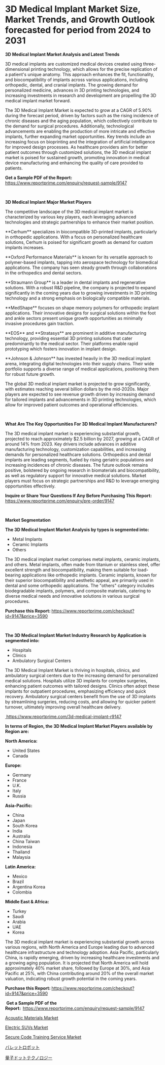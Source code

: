 <p><h1>3D Medical Implant Market Size, Market Trends, and Growth Outlook forecasted for period from 2024 to 2031</h1></p><p><strong>3D Medical Implant Market Analysis and Latest Trends</strong></p>
<p><p>3D medical implants are customized medical devices created using three-dimensional printing technology, which allows for the precise replication of a patient's unique anatomy. This approach enhances the fit, functionality, and biocompatibility of implants across various applications, including orthopedic, dental, and cranial implants. The growing demand for personalized medicine, advances in 3D printing technologies, and increasing investments in research and development are propelling the 3D medical implant market forward.</p><p>The 3D Medical Implant Market is expected to grow at a CAGR of 5.90% during the forecast period, driven by factors such as the rising incidence of chronic diseases and the aging population, which collectively contribute to the demand for surgical procedures. Additionally, technological advancements are enabling the production of more intricate and effective implants, further expanding market opportunities. Key trends include an increasing focus on bioprinting and the integration of artificial intelligence for improved design processes. As healthcare providers aim for better patient outcomes through customized solutions, the 3D medical implant market is poised for sustained growth, promoting innovation in medical device manufacturing and enhancing the quality of care provided to patients.</p></p>
<p><strong>Get a Sample PDF of the Report:&nbsp;</strong> <a href="https://www.reportprime.com/enquiry/request-sample/9147">https://www.reportprime.com/enquiry/request-sample/9147</a></p>
<p>&nbsp;</p>
<p><strong>3D Medical Implant Major Market Players</strong></p>
<p><p>The competitive landscape of the 3D medical implant market is characterized by various key players, each leveraging advanced technologies and strategic partnerships to enhance their market position. </p><p>**Cerhum** specializes in biocompatible 3D-printed implants, particularly in orthopedic applications. With a focus on personalized healthcare solutions, Cerhum is poised for significant growth as demand for custom implants increases. </p><p>**Oxford Performance Materials** is known for its versatile approach to polymer-based implants, tapping into aerospace technology for biomedical applications. The company has seen steady growth through collaborations in the orthopedics and dental sectors.</p><p>**Straumann Group** is a leader in dental implants and regenerative solutions. With a robust R&D pipeline, the company is projected to expand significantly in the coming years due to growing investments in 3D printing technology and a strong emphasis on biologically compatible materials.</p><p>**MedShape** focuses on shape memory polymers for orthopedic implant applications. Their innovative designs for surgical solutions within the foot and ankle sectors present unique growth opportunities as minimally invasive procedures gain traction.</p><p>**EOS** and **Stratasys** are prominent in additive manufacturing technology, providing essential 3D printing solutions that cater predominantly to the medical sector. Their platforms enable rapid prototyping which fosters innovation in implant design.</p><p>**Johnson & Johnson** has invested heavily in the 3D medical implant arena, integrating digital technologies into their supply chains. Their wide portfolio supports a diverse range of medical applications, positioning them for robust future growth.</p><p>The global 3D medical implant market is projected to grow significantly, with estimates reaching several billion dollars by the mid-2020s. Major players are expected to see revenue growth driven by increasing demand for tailored implants and advancements in 3D printing technologies, which allow for improved patient outcomes and operational efficiencies.</p></p>
<p>&nbsp;</p>
<p><strong>What Are The Key Opportunities For 3D Medical Implant Manufacturers?</strong></p>
<p><p>The 3D medical implant market is experiencing substantial growth, projected to reach approximately $2.5 billion by 2027, growing at a CAGR of around 14% from 2023. Key drivers include advances in additive manufacturing technology, customization capabilities, and increasing demands for personalized healthcare solutions. Orthopedics and dental implants are leading segments, fueled by rising geriatric populations and increasing incidences of chronic diseases. The future outlook remains positive, bolstered by ongoing research in biomaterials and biocompatibility, as well as regulatory support for innovative medical solutions. Market players must focus on strategic partnerships and R&D to leverage emerging opportunities effectively.</p></p>
<p><strong>Inquire or Share Your Questions If Any Before Purchasing This Report:</strong> <a href="https://www.reportprime.com/enquiry/pre-order/9147">https://www.reportprime.com/enquiry/pre-order/9147</a></p>
<p>&nbsp;</p>
<p><strong>Market Segmentation</strong></p>
<p><strong>The 3D Medical Implant Market Analysis by types is segmented into:</strong></p>
<p><ul><li>Metal Implants</li><li>Ceramic Implants</li><li>Others</li></ul></p>
<p><p>The 3D medical implant market comprises metal implants, ceramic implants, and others. Metal implants, often made from titanium or stainless steel, offer excellent strength and biocompatibility, making them suitable for load-bearing applications like orthopedic implants. Ceramic implants, known for their superior biocompatibility and aesthetic appeal, are primarily used in dental and some orthopedic applications. The "others" category includes biodegradable implants, polymers, and composite materials, catering to diverse medical needs and innovative solutions in various surgical procedures.</p></p>
<p><strong>Purchase this Report:&nbsp;</strong><a href="https://www.reportprime.com/checkout?id=9147&price=3590">https://www.reportprime.com/checkout?id=9147&price=3590</a></p>
<p>&nbsp;</p>
<p><strong>The 3D Medical Implant Market Industry Research by Application is segmented into:</strong></p>
<p><ul><li>Hospitals</li><li>Clinics</li><li>Ambulatory Surgical Centers</li></ul></p>
<p><p>The 3D Medical Implant Market is thriving in hospitals, clinics, and ambulatory surgical centers due to the increasing demand for personalized medical solutions. Hospitals utilize 3D implants for complex surgeries, enhancing patient outcomes with tailored designs. Clinics often adopt these implants for outpatient procedures, emphasizing efficiency and quick recovery. Ambulatory surgical centers benefit from the use of 3D implants by streamlining surgeries, reducing costs, and allowing for quicker patient turnover, ultimately improving overall healthcare delivery.</p></p>
<p><a href="https://www.reportprime.com/3d-medical-implant-r9147">&nbsp;https://www.reportprime.com/3d-medical-implant-r9147</a></p>
<p><strong>In terms of Region, the 3D Medical Implant Market Players available by Region are:</strong></p>
<p>
    <p> <strong> North America: </strong>
        <ul>
            <li>United States</li>
            <li>Canada</li>
        </ul>
        </p> 
    <p> <strong> Europe: </strong>
        <ul>
            <li>Germany</li>
            <li>France</li>
            <li>U.K.</li>
            <li>Italy</li>
            <li>Russia</li>
        </ul>
        </p> 
    <p> <strong> Asia-Pacific: </strong>
        <ul>
            <li>China</li>
            <li>Japan</li>
            <li>South Korea</li>
            <li>India</li>
            <li>Australia</li>
            <li>China Taiwan</li>
            <li>Indonesia</li>
            <li>Thailand</li>
            <li>Malaysia</li>
        </ul>
        </p> 
    <p> <strong> Latin America: </strong>
        <ul>
            <li>Mexico</li>
            <li>Brazil</li>
            <li>Argentina Korea</li>
            <li>Colombia</li>
        </ul>
        </p> 
    <p> <strong> Middle East & Africa: </strong>
        <ul>
            <li>Turkey</li>
            <li>Saudi</li>
            <li>Arabia</li>
            <li>UAE</li>
            <li>Korea</li>
        </ul>
    </p>
    </p>
<p><p>The 3D medical implant market is experiencing substantial growth across various regions, with North America and Europe leading due to advanced healthcare infrastructure and technology adoption. Asia Pacific, particularly China, is rapidly emerging, driven by increasing healthcare investments and a growing aging population. It is projected that North America will hold approximately 40% market share, followed by Europe at 30%, and Asia Pacific at 25%, with China contributing around 20% of the overall market valuation, indicating robust growth potential in the coming years.</p></p>
<p><strong>Purchase this Report: </strong><a href="https://www.reportprime.com/checkout?id=9147&price=3590">https://www.reportprime.com/checkout?id=9147&price=3590</a></p>
<p>&nbsp;<strong>Get a Sample PDF of the Report:&nbsp;&nbsp;</strong><a href="https://www.reportprime.com/enquiry/request-sample/9147">https://www.reportprime.com/enquiry/request-sample/9147</a></p>
<p><strong></strong></p>
<p><p><a href="https://www.linkedin.com/pulse/acoustic-materials-market-trends-focusing-insight-forecast-pwm0c?trackingId=GvbEICWyRJOSZeVSCxJ4oQ%3D%3D">Acoustic Materials Market</a></p><p><a href="https://www.linkedin.com/pulse/market-leaders-laggards-global-electric-suvs-trends-fy2zc?trackingId=FpjPYJVVSzy%2FhsLuk1Fcxw%3D%3D">Electric SUVs Market</a></p><p><a href="https://issuu.com/reportprime-2/docs/secure-code-training-service-market_12f7d7d4c949f8">Secure Code Training Service Market</a></p><p><a href="https://medium.com/@vvjajdat22/valet-robot-market-%E3%81%AF-%E3%82%B3%E3%82%B9%E3%83%88%E7%AE%A1%E7%90%86%E3%81%A8%E5%8A%B9%E7%8E%87%E5%90%91%E4%B8%8A%E3%82%92%E5%84%AA%E5%85%88%E3%81%97%E3%81%BE%E3%81%99-%E3%81%95%E3%82%89%E3%81%AB-%E5%A0%B1%E5%91%8A%E6%9B%B8%E3%81%AF%E5%B8%82%E5%A0%B4%E3%81%AE%E9%9C%80%E8%A6%81%E9%9D%A2%E3%81%A8%E4%BE%9B%E7%B5%A6%E9%9D%A2%E3%81%AE%E4%B8%A1%E6%96%B9%E3%82%92%E3%82%AB%E3%83%90%E3%83%BC%E3%81%97%E3%81%A6%E3%81%84%E3%81%BE%E3%81%99-valet-robot-%E5%B8%82%E5%A0%B4%E3%81%AF-2024-%E3%81%8B%E3%82%89-4-3-0b0e0e3d0942">バレットロボット</a></p><p><a href="https://medium.com/@vvjajdat22/quantum-dot-technology-market-%E3%81%AF-%E3%82%B3%E3%82%B9%E3%83%88%E7%AE%A1%E7%90%86%E3%81%A8%E5%8A%B9%E7%8E%87%E5%90%91%E4%B8%8A%E3%82%92%E5%84%AA%E5%85%88%E3%81%97%E3%81%BE%E3%81%99-%E3%81%95%E3%82%89%E3%81%AB-%E5%A0%B1%E5%91%8A%E6%9B%B8%E3%81%AF%E5%B8%82%E5%A0%B4%E3%81%AE%E9%9C%80%E8%A6%81%E9%9D%A2%E3%81%A8%E4%BE%9B%E7%B5%A6%E9%9D%A2%E3%81%AE%E4%B8%A1%E6%96%B9%E3%82%92%E3%82%AB%E3%83%90%E3%83%BC%E3%81%97%E3%81%A6%E3%81%84%E3%81%BE%E3%81%99-quantum-dot-785689d9af73">量子ドットテクノロジー</a></p></p>